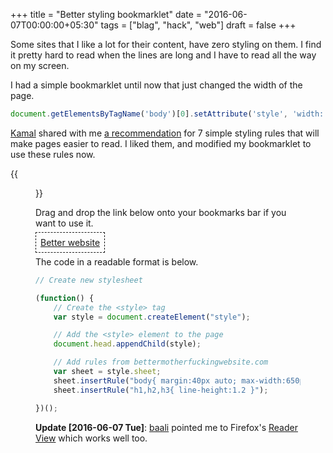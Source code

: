+++
title = "Better styling bookmarklet"
date = "2016-06-07T00:00:00+05:30"
tags = ["blag", "hack", "web"]
draft = false
+++

Some sites that I like a lot for their content, have zero styling on them.
I find it pretty hard to read when the lines are long and I have to read all
the way on my screen.

I had a simple bookmarklet until now that just changed the width of the page.

```js
document.getElementsByTagName('body')[0].setAttribute('style', 'width: 600px')
```

[Kamal](https://twitter.com/kamalx) shared with me [a recommendation](http://bettermotherfuckingwebsite.com) for 7 simple styling rules that will make
pages easier to read. I liked them, and modified my bookmarklet to use these
rules now.

{{<figure src="../images/better-websites.gif">}}

Drag and drop the link below onto your bookmarks bar if you want to use it.

<p><a style="border: 0.05em dashed; padding: 0.5em;" href='javascript:void(function(){style = document.createElement("style"); document.head.appendChild(style); style.sheet.insertRule("body{ margin:40px auto; max-width:650px; line-height:1.6; font-size:18px; color:#444; padding:0 10px; }"); style.sheet.insertRule("h1,h2,h3{ line-height:1.2 }")}())'>Better website</a></p>

The code in a readable format is below.

```js
// Create new stylesheet

(function() {
    // Create the <style> tag
    var style = document.createElement("style");

    // Add the <style> element to the page
    document.head.appendChild(style);

    // Add rules from bettermotherfuckingwebsite.com
    var sheet = style.sheet;
    sheet.insertRule("body{ margin:40px auto; max-width:650px; line-height:1.6; font-size:18px; color:#444; padding:0 10px; }");
    sheet.insertRule("h1,h2,h3{ line-height:1.2 }");

})();
```

**Update <span class="timestamp-wrapper"><span class="timestamp">[2016-06-07 Tue]</span></span>**: [baali](https://twitter.com/baali_) pointed me to Firefox's [Reader View](https://support.mozilla.org/en-US/kb/firefox-reader-view-clutter-free-web-pages) which works well too.
